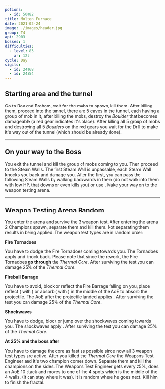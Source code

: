 ```yaml
---
potions:
  - id: 50082
title: Molten Furnace
date: 2021-02-24
image: ./images/header.jpg
group: T4
api: 2903
bosses: 1
difficulties:
  - level: 83
    ar: 121
cycle: Day
sigils:
  - id: 24868
  - id: 24554
---
```


<Grid>
<GridItem sm="6">

## Starting area and the tunnel

Go to Rox and Braham, wait for the mobs to spawn, kill them. After killing them, proceed into the tunnel, there are 5 caves in the tunnel, each having a group of mob in it, after killing the mobs, destroy the _Boulder_ that becomes damageable (a red gear indicates it's place). After killing all 5 group of mobs and destroying all 5 _Boulders_ on the red gears you wait for the Drill to make it's way out of the tunnel (which should be already done).
</GridItem>

<GridItem sm="6">

<MDImage src="fractals/molten-furnace/images/portal.jpg" caption="The portal"/>

</GridItem>
</Grid>

---

<Grid>
<GridItem sm="6">

<MDImage src="fractals/molten-furnace/drill.jpg" caption="The drill"/>

</GridItem>

<GridItem sm="6">

## On your way to the Boss

You exit the tunnel and kill the group of mobs coming to you. Then proceed to the Steam Walls. The first Steam Wall is unpassable, each Steam Wall knocks you back and damage you. After the first, you can pass the following Steam Walls by walking backwards in them (do not walk into them with low HP, that downs or even kills you) or use <Boon name="Stability"/>. Make your way on to the weapon testing arena.
</GridItem>
</Grid>

---

<Grid>
<GridItem sm="5">

## Weapon Testing Arena <Label>Random</Label>

You enter the arena and survive the 3 weapon test. After entering the arena 2 Champions spawn, separate them and kill them. Not separating them results in <Boon name="Resolution"/> being applied. The weapon test types are in random order:
</GridItem>

<GridItem sm="7">

<MDImage src="fractals/molten-furnace/images/testing_area.jpg" caption="Testing area"/>

</GridItem>

<GridItem sm="6">

**Fire Tornadoes**

You have to dodge the Fire Tornadoes coming towards you. The Tornadoes apply <Condition name="Burning"/> and knock back. Please note that since the rework, the Fire Tornadoes **go through** the _Thermal Core_. After surviving the test you can damage 25% of the _Thermal Core_.

**Fireball Barrage**

You have to avoid, block or reflect the Fire Barrage falling on you, place reflect (<Specialization name="Guardian"/> with <Skill name=" Wall of Reflection"/> ) or absorb (<Specialization name="Revenant"/> <Skill name="Legendary Centaur Stance"/> with <Skill name="Protective Solace"/>) in the middle of the AoE to absorb the projectile. The AoE after the projectile landed applies <Condition name="Burning"/>. After surviving the test you can damage 25% of the _Thermal Core_.
</GridItem>

<GridItem sm="6">

**Shockwaves**

You have to dodge, block or jump over the shockwaves coming towards you. The shockwaves apply <Control name="Knockdown"/>. After surviving the test you can damage 25% of the _Thermal Core_.

**At 25% and the boss after**

You have to damage the core as fast as possible since now all 3 weapon test types are active. After you killed the _Thermal Core_ the Weapons Test Engineer and it's two champion comes down. Separate them and kill the champions on the sides. The Weapons Test Engineer gets <Effect name="Invulnerability"/> every 25%, does an AoE 10 stack <Condition name="Bleeding"/> and moves to one of the 4 spots which is the middle of the 4 walls. (It can stay where it was). It is random where he goes next. Kill him to finish the fractal.
</GridItem>
</Grid>
